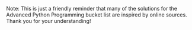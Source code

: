 Note: This is just a friendly reminder that many of the solutions for the Advanced Python Programming 
bucket list are inspired by online sources. Thank you for your understanding!

